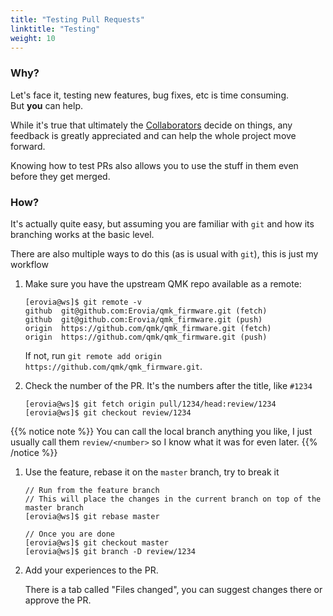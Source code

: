 ```yaml
---
title: "Testing Pull Requests"
linktitle: "Testing"
weight: 10
---
```


### Why?

Let's face it, testing new features, bug fixes, etc is time consuming.  
But **you** can help.

While it's true that ultimately the [Collaborators](https://github.com/orgs/qmk/people) decide on things, any feedback is greatly appreciated and can help the whole project move forward.

Knowing how to test PRs also allows you to use the stuff in them even before they get merged.

### How?

It's actually quite easy, but assuming you are familiar with `git` and how its branching works at the basic level.

There are also multiple ways to do this (as is usual with `git`), this is just my workflow

1. Make sure you have the upstream QMK repo available as a remote:

    ```shell
    [erovia@ws]$ git remote -v
    github  git@github.com:Erovia/qmk_firmware.git (fetch)
    github  git@github.com:Erovia/qmk_firmware.git (push)
    origin  https://github.com/qmk/qmk_firmware.git (fetch)
    origin  https://github.com/qmk/qmk_firmware.git (push)
    ```

    If not, run `git remote add origin https://github.com/qmk/qmk_firmware.git`.

1. Check the number of the PR. It's the numbers after the title, like `#1234`

    ```shell
    [erovia@ws]$ git fetch origin pull/1234/head:review/1234
    [erovia@ws]$ git checkout review/1234
    ```

{{% notice note %}}
You can call the local branch anything you like, I just usually call them `review/<number>` so I know what it was for even later.
{{% /notice %}}

1. Use the feature, rebase it on the `master` branch, try to break it

    ```shell
    // Run from the feature branch
    // This will place the changes in the current branch on top of the master branch
    [erovia@ws]$ git rebase master
    ```

    ```shell
    // Once you are done
    [erovia@ws]$ git checkout master
    [erovia@ws]$ git branch -D review/1234
    ```

1. Add your experiences to the PR.

    There is a tab called "Files changed", you can suggest changes there or approve the PR.
